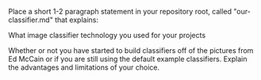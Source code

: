 Place a short 1-2 paragraph statement in your repository root, called "our-classifier.md" that explains:

What image classifier technology you used for your projects

Whether or not you have started to build classifiers off of the pictures from Ed McCain or if you are still using the default example classifiers. 
Explain the advantages and limitations of your choice.
